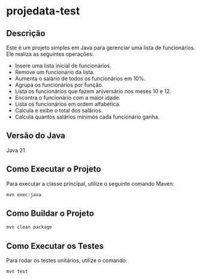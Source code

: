# projedata-test

## Descrição

Este é um projeto simples em Java para gerenciar uma lista de funcionários. Ele realiza as seguintes operações:
- Insere uma lista inicial de funcionários.
- Remove um funcionário da lista.
- Aumenta o salário de todos os funcionários em 10%.
- Agrupa os funcionários por função.
- Lista os funcionários que fazem aniversário nos meses 10 e 12.
- Encontra o funcionário com a maior idade.
- Lista os funcionários em ordem alfabética.
- Calcula e exibe o total dos salários.
- Calcula quantos salários mínimos cada funcionário ganha.

## Versão do Java

Java 21

## Como Executar o Projeto

Para executar a classe principal, utilize o seguinte comando Maven:

```bash
mvn exec:java
```

## Como Buildar o Projeto

```bash
mvn clean package
```

## Como Executar os Testes

Para rodar os testes unitários, utilize o comando:

```bash
mvn test
```
